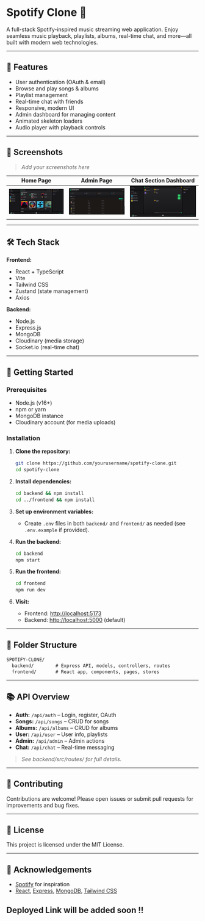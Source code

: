 # Spotify Clone 🎵

A full-stack Spotify-inspired music streaming web application. Enjoy seamless music playback, playlists, albums, real-time chat, and more—all built with modern web technologies.

---

## 🚀 Features

- User authentication (OAuth & email)
- Browse and play songs & albums
- Playlist management
- Real-time chat with friends
- Responsive, modern UI
- Admin dashboard for managing content
- Animated skeleton loaders
- Audio player with playback controls

---

## 📸 Screenshots

> _Add your screenshots here_

| Home Page                       | Admin Page                       | Chat Section Dashboard          |
| ------------------------------- | -------------------------------- | ------------------------------- |
| ![Home](frontend/public/11.png) | ![Admin](frontend/public/22.png) | ![Chat](frontend/public/33.png) |

---

## 🛠️ Tech Stack

**Frontend:**

- React + TypeScript
- Vite
- Tailwind CSS
- Zustand (state management)
- Axios

**Backend:**

- Node.js
- Express.js
- MongoDB
- Cloudinary (media storage)
- Socket.io (real-time chat)

---

## 🏁 Getting Started

### Prerequisites

- Node.js (v16+)
- npm or yarn
- MongoDB instance
- Cloudinary account (for media uploads)

### Installation

1. **Clone the repository:**

   ```bash
   git clone https://github.com/yourusername/spotify-clone.git
   cd spotify-clone
   ```

2. **Install dependencies:**

   ```bash
   cd backend && npm install
   cd ../frontend && npm install
   ```

3. **Set up environment variables:**

   - Create `.env` files in both `backend/` and `frontend/` as needed (see `.env.example` if provided).

4. **Run the backend:**

   ```bash
   cd backend
   npm start
   ```

5. **Run the frontend:**

   ```bash
   cd frontend
   npm run dev
   ```

6. **Visit:**
   - Frontend: [http://localhost:5173](http://localhost:3000)
   - Backend: [http://localhost:5000](http://localhost:5000) (default)

---

## 📁 Folder Structure

```
SPOTIFY-CLONE/
  backend/        # Express API, models, controllers, routes
  frontend/       # React app, components, pages, stores
```

---

## 📚 API Overview

- **Auth:** `/api/auth` – Login, register, OAuth
- **Songs:** `/api/songs` – CRUD for songs
- **Albums:** `/api/albums` – CRUD for albums
- **User:** `/api/user` – User info, playlists
- **Admin:** `/api/admin` – Admin actions
- **Chat:** `/api/chat` – Real-time messaging

> _See backend/src/routes/ for full details._

---

## 🤝 Contributing

Contributions are welcome! Please open issues or submit pull requests for improvements and bug fixes.

---

## 📄 License

This project is licensed under the MIT License.

---

## 🙏 Acknowledgements

- [Spotify](https://spotify.com) for inspiration
- [React](https://react.dev/), [Express](https://expressjs.com/), [MongoDB](https://mongodb.com/), [Tailwind CSS](https://tailwindcss.com/)

## Deployed Link will be added soon !!
